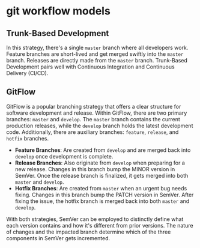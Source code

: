 # git workflow models

## Trunk-Based Development

In this strategy, there's a single `master` branch where all developers work. Feature branches are short-lived and get merged swiftly into the `master` branch. Releases are directly made from the `master` branch. Trunk-Based Development pairs well with Continuous Integration and Continuous Delivery (CI/CD).

## GitFlow

GitFlow is a popular branching strategy that offers a clear structure for software development and release. Within GitFlow, there are two primary branches: `master` and `develop`. The `master` branch contains the current production releases, while the `develop` branch holds the latest development code. Additionally, there are auxiliary branches: `feature`, `release`, and `hotfix` branches.

- **Feature Branches**: Are created from `develop` and are merged back into `develop` once development is complete.
- **Release Branches**: Also originate from `develop` when preparing for a new release. Changes in this branch bump the MINOR version in SemVer. Once the release branch is finalized, it gets merged into both `master` and `develop`.
- **Hotfix Branches**: Are created from `master` when an urgent bug needs fixing. Changes in this branch bump the PATCH version in SemVer. After fixing the issue, the hotfix branch is merged back into both `master` and `develop`.

With both strategies, SemVer can be employed to distinctly define what each version contains and how it's different from prior versions. The nature of changes and the impacted branch determine which of the three components in SemVer gets incremented.
